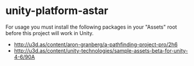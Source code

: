 unity-platform-astar
====================

For usage you must install the following packages in your "Assets" root before this project will work in Unity.
- http://u3d.as/content/aron-granberg/a-pathfinding-project-pro/2h6
- http://u3d.as/content/unity-technologies/sample-assets-beta-for-unity-4-6/90A
